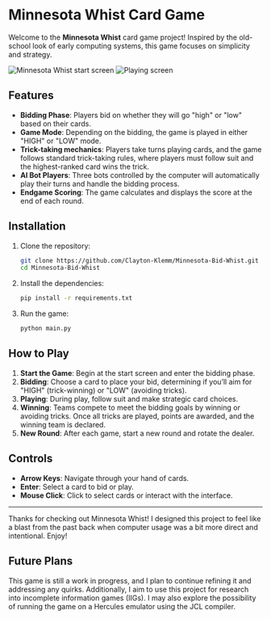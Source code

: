 # Minnesota Whist Card Game

Welcome to the **Minnesota Whist** card game project! Inspired by the old-school look of early computing systems, this game focuses on simplicity and strategy.


![Minnesota Whist start screen](https://github.com/user-attachments/assets/66ad2418-6ec5-42a6-8dd9-bc9c1c97fc4b)
![Playing screen](https://github.com/user-attachments/assets/01cfaa6a-6118-4c6e-b19a-2dd25a4d92e2)

## Features

- **Bidding Phase**: Players bid on whether they will go "high" or "low" based on their cards.
- **Game Mode**: Depending on the bidding, the game is played in either "HIGH" or "LOW" mode.
- **Trick-taking mechanics**: Players take turns playing cards, and the game follows standard trick-taking rules, where players must follow suit and the highest-ranked card wins the trick.
- **AI Bot Players**: Three bots controlled by the computer will automatically play their turns and handle the bidding process.
- **Endgame Scoring**: The game calculates and displays the score at the end of each round.

## Installation

1. Clone the repository:
    ```bash
    git clone https://github.com/Clayton-Klemm/Minnesota-Bid-Whist.git
    cd Minnesota-Bid-Whist
    ```

2. Install the dependencies:
    ```bash
    pip install -r requirements.txt
    ```

3. Run the game:
    ```bash
    python main.py
    ```

## How to Play

1. **Start the Game**: Begin at the start screen and enter the bidding phase.
2. **Bidding**: Choose a card to place your bid, determining if you’ll aim for "HIGH" (trick-winning) or "LOW" (avoiding tricks).
3. **Playing**: During play, follow suit and make strategic card choices.
4. **Winning**: Teams compete to meet the bidding goals by winning or avoiding tricks. Once all tricks are played, points are awarded, and the winning team is declared.
5. **New Round**: After each game, start a new round and rotate the dealer.

## Controls

- **Arrow Keys**: Navigate through your hand of cards.
- **Enter**: Select a card to bid or play.
- **Mouse Click**: Click to select cards or interact with the interface.

---

Thanks for checking out Minnesota Whist! I designed this project to feel like a blast from the past back when computer usage was a bit more direct and intentional. Enjoy!

## Future Plans

This game is still a work in progress, and I plan to continue refining it and addressing any quirks. Additionally, I aim to use this project for research into incomplete information games (IIGs). I may also explore the possibility of running the game on a Hercules emulator using the JCL compiler.
